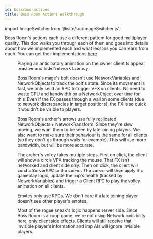 ```yaml
---
id: bossroom-actions
title: Boss Room Actions Walkthrough
---
```

import ImageSwitcher from '@site/src/ImageSwitcher.js';

Boss Room's actions each use a different pattern for good multiplayer quality. This doc walks you through each of them and goes into details about how we implemented each and what lessons you can learn from each. You can get their implementations [here](https://github.com/Unity-Technologies/com.unity.multiplayer.samples.coop/tree/main/Assets/Scripts/Gameplay/Action)

<figure>
<ImageSwitcher 
lightImageSrc="/sequence_diagrams/BossRoomExamples/HidingLatency_AnimationAnticipation.png?text=LightMode"
darkImageSrc="/sequence_diagrams/BossRoomExamples/HidingLatency_AnimationAnticipation_Dark.png?text=DarkMode"/>
<figcaption>Playing an anticipatory animation on the owner client to appear reactive and hide Network Latency</figcaption>
</figure>

<!-- TODO add movement video -->

<figure>
<ImageSwitcher 
lightImageSrc="/sequence_diagrams/BossRoomExamples/RPCFlowExample_MageMagicBolt.png?text=LightMode"
darkImageSrc="/sequence_diagrams/BossRoomExamples/RPCFlowExample_MageMagicBolt_Dark.png?text=DarkMode"/>
<figcaption>Boss Room's mage's bolt doesn't use NetworkVariables and NetworkObjects to track the bolt's state. Since its movement is fast, we only send an RPC to trigger VFX on clients. No need to waste CPU and bandwidth on a NetworkObject over time for this. Even if the FX passes through a wall on some clients (due to network discrepancies in target positions), the FX is so quick it wouldn't be visible to players.</figcaption>
</figure>

<figure>
<ImageSwitcher 
lightImageSrc="/sequence_diagrams/BossRoomExamples/RPCFlowExample_ArcherRangedShot.png?text=LightMode"
darkImageSrc="/sequence_diagrams/BossRoomExamples/RPCFlowExample_ArcherRangedShot_Dark.png?text=DarkMode"/>
<figcaption>Boss Room's archer's arrows use fully replicated NetworkObjects + NetworkTransform. Since they're slow moving, we want them to be seen by late joining players. We also want to make sure their behaviour is the same for all clients (so they don't go through walls for example). This will use more bandwidth, but will be more accurate.</figcaption>
</figure>

<figure>
<ImageSwitcher 
lightImageSrc="/sequence_diagrams/BossRoomExamples/RPCFlowExample_ArcherVolley.png?text=LightMode"
darkImageSrc="/sequence_diagrams/BossRoomExamples/RPCFlowExample_ArcherVolley_Dark.png?text=DarkMode"/>
<figcaption>The archer's volley takes multiple steps. First on click, the client will show a circle VFX tracking the mouse. That FX isn't networked and client side only. Then on click, the client will send a ServerRPC to the server. The server will then apply it's gameplay logic, update the imp's health (tracked by NetworkVariables) and trigger a Client RPC to play the volley animation on all clients.</figcaption>
</figure>

<!-- TODO add volley video -->

<figure>
<ImageSwitcher 
lightImageSrc="/sequence_diagrams/BossRoomExamples/RPCFlowExample_PlayerEmote.png?text=LightMode"
darkImageSrc="/sequence_diagrams/BossRoomExamples/RPCFlowExample_PlayerEmote_Dark.png?text=DarkMode"/>
<figcaption>Emotes only use RPCs. We don't care if a late joining player doesn't see other player's emotes.</figcaption>
</figure>

<figure>
<ImageSwitcher 
lightImageSrc="/sequence_diagrams/BossRoomExamples/RPCFlowExample_RogueSneak.png?text=LightMode"
darkImageSrc="/sequence_diagrams/BossRoomExamples/RPCFlowExample_RogueSneak_Dark.png?text=DarkMode"/>
<figcaption>Most of the rogue sneak's logic happens server side. Since Boss Room is a coop game, we're not using Network invisibility here, only client side effects. Clients will still receive that invisible player's information and imp AIs will ignore invisible players.</figcaption>
</figure>





